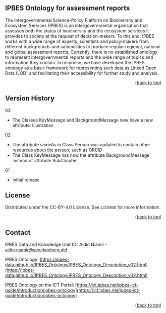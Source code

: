 <!-- Improved compatibility of back to top link: See: https://github.com/othneildrew/Best-README-Template/pull/73 -->
<a name="readme-top"></a>

<!-- ABOUT THE PROJECT -->
## IPBES Ontology for assessment reports
The Intergovernmental Science-Policy Platform on Biodiversity and Ecosystem Services (IPBES) is an intergovernmental organisation that assesses both the status of biodiversity and the ecosystem services it provides to society at the request of decision-makers. To this end, IPBES works with a wide range of experts, scientists and policy-makers from different backgrounds and nationalities to produce regular regional, national and global assessment reports. Currently, there is no established ontology to represent intergovernmental reports and the wide range of topics and information they contain. In response, we have developed the IPBES ontology as a basic framework for representing such data as Linked Open Data (LOD) and facilitating their accessibility for further study and analysis.


<p align="right">(<a href="#readme-top">back to top</a>)</p>


<!-- VERSIONS -->
## Version History
03
- The Classes KeyMessage and BackgroundMessage now have a new attribute: Illustration

02
- The attribute sameAs in Class Person was updated to contain other resources about the person, such as ORCID
- The Class KeyMessage has now the attribute BackgroundMessage instead of attribute SubChapter

01
- Initial release


<!-- LICENSE -->
## License

Distributed under the CC-BY-4.0 License. See `LICENSE` for more information.

<p align="right">(<a href="#readme-top">back to top</a>)</p>



<!-- CONTACT -->
## Contact

IPBES Data and Knowledge Unit (Dr Aidin Niamir - aidin.niamir@senckenberg.de)

IPBES Ontology: [https://ipbes-data.github.io/IPBES_Ontology/IPBES_Ontology_Description_v02.html](https://ipbes-data.github.io/IPBES_Ontology/IPBES_Ontology_Description_v02.html)

IPBES Ontology on the ICT Portal: [https://ict.ipbes.net/ipbes-ict-guide/introduction/ipbes-ontology](https://ict.ipbes.net/ipbes-ict-guide/introduction/ipbes-ontology)

<p align="right">(<a href="#readme-top">back to top</a>)</p>
